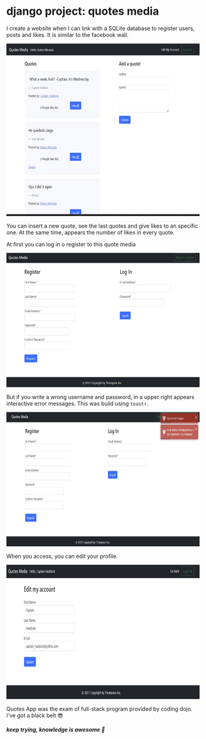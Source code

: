 # django project: quotes media

I create a website when I can link with a SQLite database to register users, posts and likes. It is similar to the facebook wall.

<img src="imgs/img_quotes.jpg" height="450"/>

You can insert a new quote, see the last quotes and give likes to an specific one. At the same time, appears the number of likes in every quote.

At first you can log in o register to this quote media

<img src="imgs/img_login.jpg" height="350"/>

But if you write a wrong username and password, in a upper right appears interactive error messages. This was build using `toastr`.

<img src="imgs/img_error.jpg" height="350"/>

When you access, you can edit your profile.

<img src="imgs/img_edit.jpg" height="350"/>


Quotes App was the exam of full-stack program provided by coding dojo. I've got a black belt :sunglasses:

##### *keep trying, knowledge is awesome*  :facepunch:
